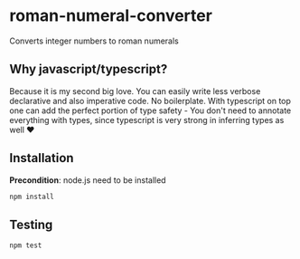 # roman-numeral-converter
Converts integer numbers to roman numerals

## Why javascript/typescript?
Because it is my second big love. You can easily write less verbose declarative and also 
imperative code. No boilerplate. With typescript on top one can add the perfect portion
of type safety - You don't need to annotate everything with types, since typescript is
very strong in inferring types as well ❤️

## Installation
**Precondition**: node.js need to be installed
```bash
npm install
```

## Testing
```bash
npm test
```
